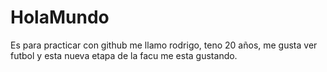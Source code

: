 # HolaMundo
Es para practicar con github
me llamo rodrigo, teno 20 años, me gusta ver futbol y esta nueva etapa de la facu me esta gustando.
